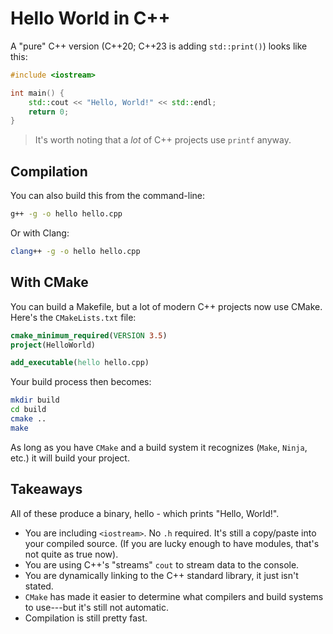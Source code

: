 # Hello World in C++

A "pure" C++ version (C++20; C++23 is adding `std::print()`) looks like this:

```cpp
#include <iostream>

int main() {
    std::cout << "Hello, World!" << std::endl;
    return 0;
}
```

> It's worth noting that a *lot* of C++ projects use `printf` anyway.

## Compilation

You can also build this from the command-line:

```bash
g++ -g -o hello hello.cpp
```

Or with Clang:

```bash
clang++ -g -o hello hello.cpp
```

## With CMake

You can build a Makefile, but a lot of modern C++ projects now use CMake. Here's the `CMakeLists.txt` file:

```cmake
cmake_minimum_required(VERSION 3.5)
project(HelloWorld)

add_executable(hello hello.cpp)
```

Your build process then becomes:

```bash
mkdir build
cd build
cmake ..
make
```

As long as you have `CMake` and a build system it recognizes (`Make`, `Ninja`, etc.) it will build your project.

## Takeaways

All of these produce a binary, hello - which prints "Hello, World!".

* You are including `<iostream>`. No `.h` required. It's still a copy/paste into your compiled source. (If you are lucky enough to have modules, that's not quite as true now).
* You are using C++'s "streams" `cout` to stream data to the console.
* You are dynamically linking to the C++ standard library, it just isn't stated.
* `CMake` has made it easier to determine what compilers and build systems to use---but it's still not automatic.
* Compilation is still pretty fast.